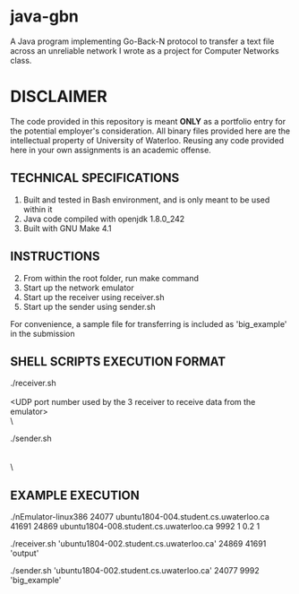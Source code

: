# java-gbn
A Java program implementing Go-Back-N protocol to transfer a text file across an unreliable network I wrote as a project for Computer Networks class.

# DISCLAIMER
The code provided in this repository is meant **ONLY** as a portfolio entry for the potential employer's consideration. All binary files provided here are the intellectual property of University of Waterloo. Reusing any code provided here in your own assignments is an academic offense.

## TECHNICAL SPECIFICATIONS
1. Built and tested in Bash environment, and is only meant to be used within it
1. Java code compiled with openjdk 1.8.0_242
1. Built with GNU Make 4.1

## INSTRUCTIONS
2. From within the root folder, run make command
2. Start up the network emulator
2. Start up the receiver using receiver.sh
2. Start up the sender using sender.sh

For convenience, a sample file for transferring is included as 'big_example' in the submission

## SHELL SCRIPTS EXECUTION FORMAT
./receiver.sh <hostname for the network emulator>\
              <UDP port number used by the link emulator to receive ACKs from the receiver>\
              <UDP port number used by the 3 receiver to receive data from the emulator>\
              <name of the file into which the received data is written>\

./sender.sh <host address of the network emulator>\
            <UDP port number used by the emulator to receive data from the sender>\
            <UDP port number used by the sender to receive ACKs from the emulator>\
            <name of the file to be transferred>\

## EXAMPLE EXECUTION
./nEmulator-linux386 24077 ubuntu1804-004.student.cs.uwaterloo.ca 41691 24869 ubuntu1804-008.student.cs.uwaterloo.ca 9992 1 0.2 1

./receiver.sh 'ubuntu1804-002.student.cs.uwaterloo.ca' 24869 41691 'output'

./sender.sh 'ubuntu1804-002.student.cs.uwaterloo.ca' 24077 9992 'big_example'
